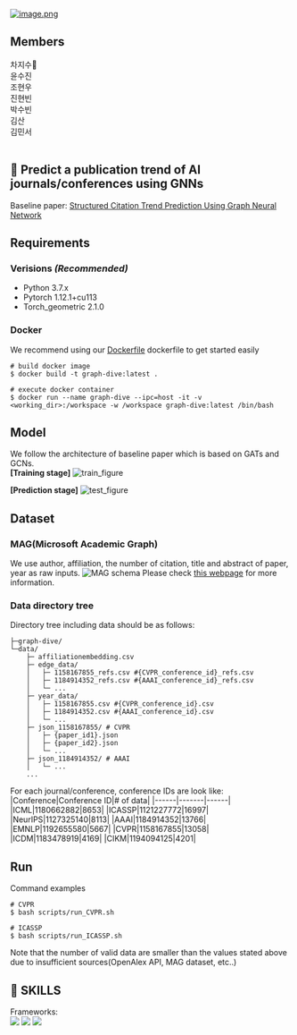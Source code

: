 [![image.png](https://i.postimg.cc/cHQHGRYD/image.png)](https://postimg.cc/N9jY1rdT)

## Members
 차지수👑<br>
 윤수진<br>
 조현우<br>
 진현빈<br>
 박수빈<br>
 김산<br>
 김민서<br>
</br>
## 📕 Predict a publication trend of AI journals/conferences using GNNs
Baseline paper: <a href="https://ieeexplore.ieee.org/document/9054769">Structured Citation Trend Prediction Using Graph Neural Network</a>

## Requirements

### Verisions *(Recommended)*
* Python 3.7.x  
* Pytorch 1.12.1+cu113  
* Torch_geometric 2.1.0  

### Docker
We recommend using our [Dockerfile](https://github.com/hwCh00/graph-dive/blob/main/Dockerfile) dockerfile to get started easily
```
# build docker image
$ docker build -t graph-dive:latest . 

# execute docker container
$ docker run --name graph-dive --ipc=host -it -v <working_dir>:/workspace -w /workspace graph-dive:latest /bin/bash
```


## Model
We follow the architecture of baseline paper which is based on GATs and GCNs.  
**[Training stage]**
![train_figure](https://user-images.githubusercontent.com/96547408/201436402-ab75bdf4-a249-4c15-82db-d6496a480fde.jpg)


**[Prediction stage]**
![test_figure](https://user-images.githubusercontent.com/96547408/201436425-743df10e-c2a7-4424-9141-f39611579f07.jpg)


## Dataset
### MAG(Microsoft Academic Graph)
We use author, affiliation, the number of citation, title and abstract of paper, year as raw inputs.
![MAG schema](https://user-images.githubusercontent.com/96547408/201435997-98326513-dfcb-4d05-bec1-90a30177e152.png)
Please check <a href="https://learn.microsoft.com/en-us/academic-services/graph/reference-data-schema">this webpage</a> for more information. 

### Data directory tree
Directory tree including data should be as follows:  
``` 
├─graph-dive/
└─data/
	├─ affiliationembedding.csv
	├─ edge_data/
	│   ├─ 1158167855_refs.csv #{CVPR_conference_id}_refs.csv
	│   ├─ 1184914352_refs.csv #{AAAI_conference_id}_refs.csv
	│   └─ ...
	├─ year_data/
	│   ├─ 1158167855.csv #{CVPR_conference_id}.csv
	│   ├─ 1184914352.csv #{AAAI_conference_id}.csv 
	│   └─ ...
	├─ json_1158167855/ # CVPR
	│   ├─ {paper_id1}.json
	│   ├─ {paper_id2}.json
	│   └─ ...
	├─ json_1184914352/ # AAAI
	│   └─ ...
	...
```

For each journal/conference, conference IDs are look like:  
|Conference|Conference ID|# of data|
|------|-------|------|
|ICML|1180662882|8653|
|ICASSP|1121227772|16997|
|NeurIPS|1127325140|8113|
|AAAI|1184914352|13766|
|EMNLP|1192655580|5667|
|CVPR|1158167855|13058|
|ICDM|1183478919|4169|
|CIKM|1194094125|4201|


## Run
Command examples
```
# CVPR
$ bash scripts/run_CVPR.sh

# ICASSP
$ bash scripts/run_ICASSP.sh
```
Note that the number of valid data are smaller than the values stated above due to insufficient sources(OpenAlex API, MAG dataset, etc..)

## 📝 SKILLS
Frameworks:  
<img src="https://img.shields.io/badge/PyTorch-EE4C2C?style=flat-square&logo=pytorch&logoColor=white"/> <img src="https://img.shields.io/badge/scikit-learn-F7931E?style=flat-square&logo=scikit-learn&logoColor=white"/> <img src="https://img.shields.io/badge/pyg-3C2179?style=flat-square&logo=pyg&logoColor=white"/>
